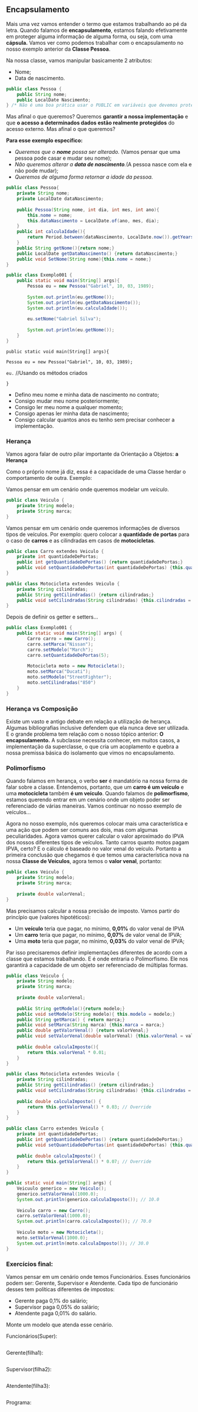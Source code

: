 ## Encapsulamento

Mais uma vez vamos entender o termo que estamos trabalhando ao pé da letra. Quando falamos de **encapsulamento**, estamos falando efetivamente em proteger alguma informação de alguma forma, ou seja, com uma **cápsula.** Vamos ver como podemos trabalhar com o encapsulamento no nosso exemplo anterior da **Classe Pessoa**.

Na nossa classe, vamos manipular basicamente 2 atributos:

* Nome;
* Data de nascimento.

```java
public class Pessoa {
    public String nome;
    public LocalDate Nascimento;
} /* Não é uma boa prática usar o PUBLIC em variáveis que devemos proteger, por isso esse código estária errado em quisito de segurança. */
```

Mas afinal o que queremos? Queremos **garantir a nossa implementação** e que **o acesso a determinados dados estão realmente protegidos** do acesso externo. Mas afinal o que queremos?

**Para esse exemplo específico:**

- _Queremos que o **nome** possa ser alterado._ (Vamos pensar que uma pessoa pode casar e mudar seu nome);
- _Não queremos alterar a **data de nascimento**._(A pessoa nasce com ela e não pode mudar);
- _Queremos de alguma forma retornar a idade da pessoa._

```java
public class Pessoa{
    private String nome;
    private LocalDate dataNascimento;
    
    public Pessoa(String nome, int dia, int mes, int ano){
        this.nome = nome;
        this.dataNascimento = LocalDate.of(ano, mes, dia);
    }
    public int calculaIdade(){
        return Period.between(dataNascimento, LocalDate.now()).getYears();
    }
    public String getNome(){return nome;}
    public LocalDate getDataNascimento() {return dataNascimento;}
    public void SetNome(String nome){this.nome = nome;}
}
```



```java
public class Exemplo001 {
    public static void main(String[] args){
        Pessoa eu = new Pessoa("Gabriel", 10, 03, 1989);
        
        System.out.println(eu.getNome());
        System.out.println(eu.getDataNascimento());
        System.out.println(eu.calculaIdade());
        
        eu.setNome("Gabriel Silva");
        
        System.out.println(eu.getNome());
    }
}
```

`public static void main(String[] args){`

`Pessoa eu = new Pessoa("Gabriel", 10, 03, 1989);`

`eu.`  //Usando os métodos criados

`}`

- Defino meu nome e minha data de nascimento no contrato;
- Consigo mudar meu nome posteriormente;
- Consigo ler meu nome a qualquer momento;
- Consigo apenas ler minha data de nascimento;
- Consigo calcular quantos anos eu tenho sem precisar conhecer a implementação.

### Herança

Vamos agora falar de outro pilar importante da Orientação a Objetos: **a Herança**

Como o próprio nome já diz, essa é a capacidade de uma Classe herdar o comportamento de outra. Exemplo:

Vamos pensar em um cenário onde queremos modelar um _veículo_.

```java
public class Veiculo {
    private String modelo;
    private String marca;
}
```

Vamos pensar em um cenário onde queremos informações de diversos tipos de veículos. Por exemplo: quero colocar a **quantidade de portas** para o caso de **carros** e as cilindradas em casos de **motocicletas**.

```java
public class Carro extendes Veiculo {
    private int quantidadeDePortas;
    public int getQuantidadeDePortas() {return quantidadeDePortas;}
    public void setQuantidadeDePortas(int quantidadeDePortas) {this.quantidadeDePortas = quantidadeDePortas;}
}
```

```java
public class Motocicleta extendes Veiculo {
    private String cilindradas;
    public String getCilindradas() {return cilindradas;}
    public void setCilindradas(String cilindradas) {this.cilindradas = cilindradas;}
}
```

Depois de definir os getter e setters...

```java
public class Exemplo001 {
    public static void main(String[] args) {
        Carro carro = new Carro();
        carro.setMarca("Nissan");
        carro.setModelo("March");
        carro.setQuantidadeDePortas(5);
        
        Motocicleta moto = new Motocicleta();
        moto.setMarca("Ducati");
        moto.setModelo("StreetFighter");
        moto.setCilindradas("850")
    }
}
```

### Herança vs Composição

Existe um vasto e antigo debate em relação a utilização de herança. Algumas bibliografias inclusive defendem que ela nunca deve ser utilizada. E o grande problema tem relação com o nosso tópico anterior: **O encapsulamento.**  A subclasse necessita conhecer, em muitos casos, a implementação da superclasse, o que cria um acoplamento e quebra a nossa premissa básica do isolamento que vimos no encapsulamento. 

### Polimorfismo

Quando falamos em herança, o verbo **ser** é mandatório na nossa forma de falar sobre a classe. Entendemos, portanto, que um **carro é um veículo** e uma **motocicleta** também **é um veículo**. Quando falamos de **polimorfismo**, estamos querendo entrar em um cenário onde um objeto poder ser referenciado de várias maneiras. Vamos continuar no nosso exemplo de veículos...

Agora no nosso exemplo, nós queremos colocar mais uma característica e uma  ação que podem ser comuns aos dois, mas com algumas peculiaridades. Agora vamos querer calcular o valor aproximado do IPVA dos nossos diferentes tipos de veículos. Tanto carros quanto motos pagam IPVA, certo? E o cálculo é baseado no valor venal do veículo. Portanto a primeira conclusão que chegamos é que temos uma característica nova na nossa **Classe de Veículos**, agora temos o **valor venal**, portanto:

```java
public class Veiculo {
    private String modelo;
    private String marca;
    
    private double valorVenal;
}
```

Mas precisamos calcular a nossa precisão de imposto. Vamos partir do princípio que (valores hipotéticos):

- Um **veículo** teria que pagar, no mínimo, **0,01%** do valor venal de IPVA
- Um **carro** teria que pagar, no mínimo, **0,07%** de valor venal de IPVA;
- Uma **moto** teria que pagar, no mínimo, **0,03%** do valor venal de IPVA;

Par isso precisaremos definir implementações diferentes de acordo com a classe que estamos trabalhando. E é onde entraria o Polimorfismo. Ele nos garantirá a capacidade de um objeto ser referenciado de múltiplas formas.

```java
public class Veiculo {
    private String modelo;
    private String marca;
    
    private double valorVenal;
    
    public String getModelo(){return modelo;}
    public void setModelo(String modelo){ this.modelo = modelo;}
    public String getMarca() { return marca;}
    public void setMarca(String marca) {this.marca = marca;}
    public double getValorVenal() {return valorVenal;}
    public void setValorVenal(double valorVenal) {this.valorVenal = valorVenal;}
    
    public double calculaImposto(){
        return this.valorVenal * 0.01;
    }
}
```

```java
public class Motocicleta extendes Veiculo {
    private String cilindradas;
    public String getCilindradas() {return cilindradas;}
    public void setCilindradas(String cilindradas) {this.cilindradas = cilindradas;}
    
    public double calculaImposto() {
        return this.getValorVenal() * 0.03; // Override
    }
}
```

```java
public class Carro extendes Veiculo {
    private int quantidadeDePortas;
    public int getQuantidadeDePortas() {return quantidadeDePortas;}
    public void setQuantidadeDePortas(int quantidadeDePortas) {this.quantidadeDePortas = quantidadeDePortas;}
    
    public double calculaImposto() {
        return this.getValorVenal() * 0.07; // Override
    }
}
```

```java
public static void main(String[] args) {
    Veicuulo generico = new Veiculo();
    generico.setValorVenal(1000.0);
    System.out.println(generico.calculaImposto()); // 10.0
    
    Veiculo carro = new Carro();
    carro.setValorVenal(1000.0);
    System.out.println(carro.calculaImposto()); // 70.0
    
    Veiculo moto = new Motocicleta();
    moto.setValorVenal(1000.0);
    System.out.println(moto.calculaImposto()); // 30.0
}
```

### Exercícios final:

Vamos pensar em um cenário onde temos Funcionários. Esses funcionários podem ser: Gerente, Supervisor e Atendente. Cada tipo de funcionário desses tem políticas diferentes de impostos:

- Gerente paga 0,1% do salário;
- Supervisor paga 0,05% do salário;
- Atendente paga 0,01% do salário.

Monte um modelo que atenda esse cenário.

Funcionários(Super):

```java

```

Gerente(filha1):

```java

```

Supervisor(filha2):

```java

```

Atendente(filha3):

```java

```

Programa:

```java

```

